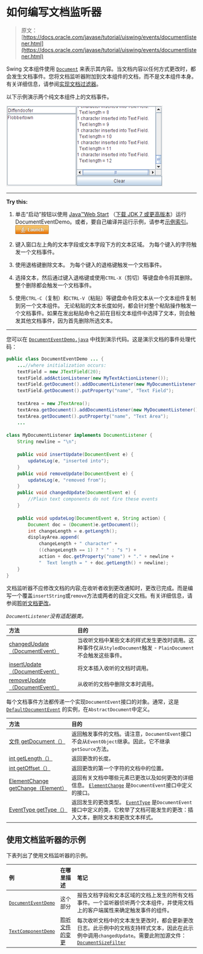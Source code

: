 # 如何编写文档监听器

> 原文： [https://docs.oracle.com/javase/tutorial/uiswing/events/documentlistener.html](https://docs.oracle.com/javase/tutorial/uiswing/events/documentlistener.html)

Swing 文本组件使用 [`Document`](https://docs.oracle.com/javase/8/docs/api/javax/swing/text/Document.html) 来表示其内容。当文档内容以任何方式更改时，都会发生文档事件。您将文档监听器附加到文本组件的文档，而不是文本组件本身。有关详细信息，请参阅[实现文档过滤器](../components/generaltext.html#filter)。

以下示例演示两个纯文本组件上的文档事件。

![This screenshot demonstrates the output of DocumentEventDemo example.](img/a4499b16b23e6821ada0187f80d6a918.jpg)

* * *

**Try this:** 

1.  单击“启动”按钮以使用 [Java™Web Start](http://www.oracle.com/technetwork/java/javase/javawebstart/index.html) （[下载 JDK 7 或更高版本](http://www.oracle.com/technetwork/java/javase/downloads/index.html)）运行 DocumentEventDemo。或者，要自己编译并运行示例，请参考[示例索引](../examples/events/index.html#Beeper)。 [![Launches the DocumentEventDemo example](img/4707a69a17729d71c56b2bdbbb4cc61c.jpg)](https://docs.oracle.com/javase/tutorialJWS/samples/uiswing/DocumentEventDemoProject/DocumentEventDemo.jnlp) 

2.  键入窗口左上角的文本字段或文本字段下方的文本区域。
    为每个键入的字符触发一个文档事件。
3.  使用退格键删除文本。
    为每个键入的退格键触发一个文档事件。
4.  选择文本，然后通过键入退格键或使用`CTRL-X`（剪切）等键盘命令将其删除。
    整个删除都会触发一个文档事件。
5.  使用`CTRL-C`（复制）和`CTRL-V`（粘贴）等键盘命令将文本从一个文本组件复制到另一个文本组件。
    无论粘贴的文本长度如何，都会针对整个粘贴操作触发一个文档事件。如果在发出粘贴命令之前在目标文本组件中选择了文本，则会触发其他文档事件，因为首先删除所选文本。

* * *

您可以在 [`DocumentEventDemo.java`](../examples/events/DocumentEventDemoProject/src/events/DocumentEventDemo.java) 中找到演示代码。这是演示文档的事件处理代码：

```java
public class DocumentEventDemo ... {
    ...//where initialization occurs:
    textField = new JTextField(20);
    textField.addActionListener(new MyTextActionListener());
    textField.getDocument().addDocumentListener(new MyDocumentListener());
    textField.getDocument().putProperty("name", "Text Field");

    textArea = new JTextArea();
    textArea.getDocument().addDocumentListener(new MyDocumentListener());
    textArea.getDocument().putProperty("name", "Text Area");
    ...

class MyDocumentListener implements DocumentListener {
    String newline = "\n";

    public void insertUpdate(DocumentEvent e) {
        updateLog(e, "inserted into");
    }
    public void removeUpdate(DocumentEvent e) {
        updateLog(e, "removed from");
    }
    public void changedUpdate(DocumentEvent e) {
        //Plain text components do not fire these events
    }

    public void updateLog(DocumentEvent e, String action) {
        Document doc = (Document)e.getDocument();
        int changeLength = e.getLength();
        displayArea.append(
            changeLength + " character" +
            ((changeLength == 1) ? " " : "s ") +
            action + doc.getProperty("name") + "." + newline +
            "  Text length = " + doc.getLength() + newline);
    }
}

```

文档监听器不应修改文档的内容;在收听者收到更改通知时，更改已完成。而是编写一个覆盖`insertString`或`remove`方法或两者的自定义文档。有关详细信息，请参阅[聆听文档更改](../components/generaltext.html#doclisteners)。

_`DocumentListener`没有适配器类。_

| 方法 | 目的 |
| :-- | :-- |
| [changedUpdate（DocumentEvent）](https://docs.oracle.com/javase/8/docs/api/javax/swing/event/DocumentListener.html#changedUpdate-javax.swing.event.DocumentEvent-) | 当收听文档中某些文本的样式发生更改时调用。这种事件仅从`StyledDocument`触发 - `PlainDocument`不会触发这些事件。 |
| [insertUpdate（DocumentEvent）](https://docs.oracle.com/javase/8/docs/api/javax/swing/event/DocumentListener.html#insertUpdate-javax.swing.event.DocumentEvent-) | 将文本插入收听的文档时调用。 |
| [removeUpdate（DocumentEvent）](https://docs.oracle.com/javase/8/docs/api/javax/swing/event/DocumentListener.html#removeUpdate-javax.swing.event.DocumentEvent-) | 从收听的文档中删除文本时调用。 |

每个文档事件方法都传递一个实现`DocumentEvent`接口的对象。通常，这是 [`DefaultDocumentEvent`](https://docs.oracle.com/javase/8/docs/api/javax/swing/text/AbstractDocument.DefaultDocumentEvent.html) 的实例，在`AbstractDocument`中定义。

| 方法 | 目的 |
| :-- | :-- |
| [文件 getDocument（）](https://docs.oracle.com/javase/8/docs/api/javax/swing/event/DocumentEvent.html#getDocument--) | 返回触发事件的文档。请注意，`DocumentEvent`接口不会从`EventObject`继承。因此，它不继承`getSource`方法。 |
| [int getLength（）](https://docs.oracle.com/javase/8/docs/api/javax/swing/event/DocumentEvent.html#getLength--) | 返回更改的长度。 |
| [int getOffset（）](https://docs.oracle.com/javase/8/docs/api/javax/swing/event/DocumentEvent.html#getOffset--) | 返回更改的第一个字符的文档中的位置。 |
| [ElementChange getChange（Element）](https://docs.oracle.com/javase/8/docs/api/javax/swing/event/DocumentEvent.html#getChange-javax.swing.text.Element-) | 返回有关文档中哪些元素已更改以及如何更改的详细信息。 [`ElementChange`](https://docs.oracle.com/javase/8/docs/api/javax/swing/event/DocumentEvent.ElementChange.html) 是`DocumentEvent`接口中定义的接口。 |
| [EventType getType（）](https://docs.oracle.com/javase/8/docs/api/javax/swing/event/DocumentEvent.html#getType--) | 返回发生的更改类型。 [`EventType`](https://docs.oracle.com/javase/8/docs/api/javax/swing/event/DocumentEvent.EventType.html) 是`DocumentEvent`接口中定义的类，它枚举了文档可能发生的更改：插入文本，删除文本和更改文本样式。 |

## 使用文档监听器的示例

下表列出了使用文档监听器的示例。

| 例 | 在哪里描述 | 笔记 |
| :-- | :-- | :-- |
| [`DocumentEventDemo`](../examples/events/index.html#DocumentEventDemo) | 这个部分 | 报告文档字段和文本区域的文档上发生的所有文档事件。一个监听器侦听两个文本组件，并使用文档上的客户端属性来确定触发事件的组件。 |
| [`TextComponentDemo`](../examples/components/index.html#TextComponentDemo) | [聆听文件的变更](../components/generaltext.html#doclisteners) | 每次收听文档中的文本发生更改时，都会更新更改日志。此示例中的文档支持样式文本，因此在此示例中调用`changedUpdate`。需要此附加源文件： [`DocumentSizeFilter`](../examples/components/index.html#DocumentSizeFilter) |